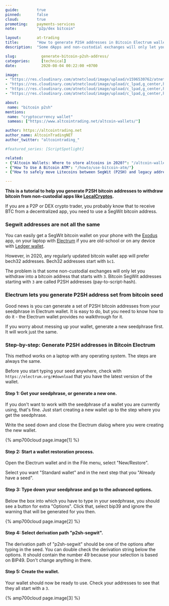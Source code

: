 ```yaml
---
guide:        true
pinned:       false
cloud:        true
promoting:    payments-services
note:         "p2p/dex bitcoin"

layout:       at-trading
title:        "How to generate P2SH addresses in Bitcoin Electrum wallet"
description:  "Some dApps and non-custodial exchanges will only let you withdraw Bitcoin to P2SH addresses, here's how to generate yours from your seedphrase."

slug:           generate-bitcoin-p2sh-address/
categories:     [technical]
date:           2020-08-04 00:22:00 +0700

image:
- "https://res.cloudinary.com/atnetcloud/image/upload/v1596530762/atnet/_how-to/pexels-negative-space-169573_sxippd.jpg"
- "https://res.cloudinary.com/atnetcloud/image/upload/c_lpad,g_center,h_360,w_700/v1596530693/atnet/_how-to/generate-p2sh-btc-1_kkrima.png"
- "https://res.cloudinary.com/atnetcloud/image/upload/c_lpad,g_center,h_360,w_700/v1596530695/atnet/_how-to/generate-p2sh-btc-2_cnfxye.png"
- "https://res.cloudinary.com/atnetcloud/image/upload/c_lpad,g_center,h_360,w_700/v1596530694/atnet/_how-to/generate-p2sh-btc-3_gsxbuw.png"

about:
 name: "bitcoin p2sh"
mentions:
 name: "cryptocurrency wallet"
 sameas: ["https://www.altcointrading.net/altcoin-wallets/"]

author: https://altcointrading.net
author_name: AltcoinTradingNET
author_twitter: "altcointrading_"

#featured_series: [ScriptSpotlight]

related:
- {"Altcoin Wallets: Where to store altcoins in 2020?": "/altcoin-wallets/"}
- {"How To Use A Bitcoin ATM": "/howto/use-bitcoin-atm/"}
- {"How to safely move Litecoins between SegWit (P2SH) and legacy addresses": "/moving-ltc-p2sh/"}

---
```


<strong>This is a tutorial to help you generate P2SH bitcoin addresses to withdraw bitcoin from non-custodial apps like <a rel="nofollow" href="https://localcryptos.com/r/bocmask">LocalCryptos</a>.</strong>

If you are a P2P or DEX crypto trader, you probably know that to receive BTC from a decentralized app, you need to use a SegWit bitcoin address.

### Segwit addresses are not all the same

You can easily get a SegWit bitcoin wallet on your phone with the [Exodus](https://exodus.io) app, on your laptop with [Electrum](https.electrum.org) if you are old-school or on any device with [Ledger wallet](http://bit.ly/at-ledger-codes2020).

However, in 2020, any regularly updated bitcoin wallet app will prefer bech32 addresses. Bech32 addresses start with `bc1`.

The problem is that some non-custodial exchanges will only let you withdraw into a bitcoin address that starts with `3`. Bitcoin SegWit addresses starting with `3` are called P2SH addresses (pay-to-script-hash).

### Electrum lets you generate P2SH address set from bitcoin seed

Good news is you can generate a set of P2SH bitcoin addresses from your seedphrase in Electrum wallet. It is easy to do, but you need to know how to do it - the Electrum wallet provides no walkthrough for it.

If you worry about messing up your wallet, generate a new seedphrase first. It will work just the same.

### Step-by-step: Generate P2SH addresses in Bitcoin Electrum

This method works on a laptop with any operating system. The steps are always the same.

Before you start typing your seed anywhere, check with `https://electrum.org/#download` that you have the latest version of the wallet.

#### Step 1: Get your seedphrase, or generate a new one.

If you don't want to work with the seedphrase of a wallet you are currently using, that's fine. Just start creating a new wallet up to the step where you get the seedphrase.

Write the seed down and close the Electrum dialog where you were creating the new wallet.

{% amp700cloud page.image[1] %}


#### Step 2: Start a wallet restoration process.

Open the Electrum wallet and in the File menu, select "New/Restore".

Select you want "Standard wallet" and in the next step that you "Already have a seed".

#### Step 3: Type down your seedphrase and go to the advanced options.

Below the box into which you have to type in your seedphrase, you should see a button for extra "Options". Click that, select bip39 and ignore the warning that will be generated for you then.

{% amp700cloud page.image[2] %}


#### Step 4: Select derivation path "p2sh-segwit".

The derivation path of "p2sh-segwit" should be one of the options after typing in the seed. You can double check the derivation string below the options. It should contain the number 49 because your selection is based on BIP49. Don't change anything in there.

#### Step 5: Create the wallet.

Your wallet should now be ready to use. Check your addresses to see that they all start with a `3`.

{% amp700cloud page.image[3] %}

